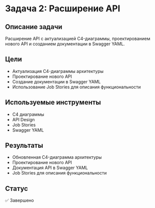 # Задача 2: Расширение API

## Описание задачи

Расширение API с актуализацией C4-диаграммы, проектированием нового API и созданием документации в Swagger YAML.

## Цели

- Актуализация C4-диаграммы архитектуры
- Проектирование нового API
- Создание документации в Swagger YAML
- Использование Job Stories для описания функциональности

## Используемые инструменты

- C4 диаграммы
- API Design
- Job Stories
- Swagger YAML

## Результаты

- Обновленная C4-диаграмма архитектуры
- Проектирование нового API
- Документация API в Swagger YAML
- Job Stories для описания функциональности

## Статус

✅ Завершено
